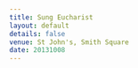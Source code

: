 ```yaml
---
title: Sung Eucharist
layout: default
details: false
venue: St John's, Smith Square
date: 20131008
---
```

